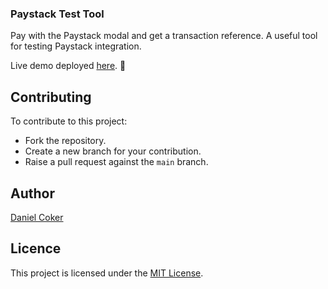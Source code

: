 ### Paystack Test Tool

Pay with the Paystack modal and get a transaction reference. A useful tool for testing Paystack integration.

Live demo deployed [here](https://paystack-test-tool.netlify.app/). 🚀

## Contributing

To contribute to this project:

- Fork the repository.
- Create a new branch for your contribution.
- Raise a pull request against the `main` branch.

## Author

[Daniel Coker](https://twitter.com/danielcoker_)

## Licence

This project is licensed under the [MIT License](https://opensource.org/licenses/MIT).
